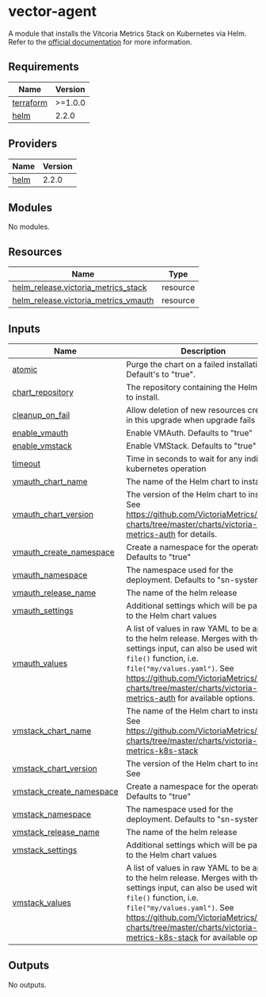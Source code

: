# vector-agent
A module that installs the Vitcoria Metrics Stack on Kubernetes via Helm. Refer to the [official documentation](https://github.com/VictoriaMetrics/helm-charts/tree/master/charts/victoria-metrics-k8s-stack) for more information.

## Requirements

| Name | Version |
|------|---------|
| <a name="requirement_terraform"></a> [terraform](#requirement\_terraform) | >=1.0.0 |
| <a name="requirement_helm"></a> [helm](#requirement\_helm) | 2.2.0 |

## Providers

| Name | Version |
|------|---------|
| <a name="provider_helm"></a> [helm](#provider\_helm) | 2.2.0 |

## Modules

No modules.

## Resources

| Name | Type |
|------|------|
| [helm_release.victoria_metrics_stack](https://registry.terraform.io/providers/hashicorp/helm/2.2.0/docs/resources/release) | resource |
| [helm_release.victoria_metrics_vmauth](https://registry.terraform.io/providers/hashicorp/helm/2.2.0/docs/resources/release) | resource |

## Inputs

| Name | Description | Type | Default | Required |
|------|-------------|------|---------|:--------:|
| <a name="input_atomic"></a> [atomic](#input\_atomic) | Purge the chart on a failed installation. Default's to "true". | `bool` | `true` | no |
| <a name="input_chart_repository"></a> [chart\_repository](#input\_chart\_repository) | The repository containing the Helm chart to install. | `string` | `"https://victoriametrics.github.io/helm-charts/"` | no |
| <a name="input_cleanup_on_fail"></a> [cleanup\_on\_fail](#input\_cleanup\_on\_fail) | Allow deletion of new resources created in this upgrade when upgrade fails | `bool` | `true` | no |
| <a name="input_enable_vmauth"></a> [enable\_vmauth](#input\_enable\_vmauth) | Enable VMAuth. Defaults to "true" | `bool` | `true` | no |
| <a name="input_enable_vmstack"></a> [enable\_vmstack](#input\_enable\_vmstack) | Enable VMStack. Defaults to "true" | `bool` | `true` | no |
| <a name="input_timeout"></a> [timeout](#input\_timeout) | Time in seconds to wait for any individual kubernetes operation | `number` | `300` | no |
| <a name="input_vmauth_chart_name"></a> [vmauth\_chart\_name](#input\_vmauth\_chart\_name) | The name of the Helm chart to install | `string` | `"victoria-metrics-auth"` | no |
| <a name="input_vmauth_chart_version"></a> [vmauth\_chart\_version](#input\_vmauth\_chart\_version) | The version of the Helm chart to install. See https://github.com/VictoriaMetrics/helm-charts/tree/master/charts/victoria-metrics-auth for details. | `string` | `"0.2.31"` | no |
| <a name="input_vmauth_create_namespace"></a> [vmauth\_create\_namespace](#input\_vmauth\_create\_namespace) | Create a namespace for the operator. Defaults to "true" | `bool` | `true` | no |
| <a name="input_vmauth_namespace"></a> [vmauth\_namespace](#input\_vmauth\_namespace) | The namespace used for the deployment. Defaults to "sn-system" | `string` | `"sn-system"` | no |
| <a name="input_vmauth_release_name"></a> [vmauth\_release\_name](#input\_vmauth\_release\_name) | The name of the helm release | `string` | `"vmauth"` | no |
| <a name="input_vmauth_settings"></a> [vmauth\_settings](#input\_vmauth\_settings) | Additional settings which will be passed to the Helm chart values | `map(any)` | `{}` | no |
| <a name="input_vmauth_values"></a> [vmauth\_values](#input\_vmauth\_values) | A list of values in raw YAML to be applied to the helm release. Merges with the settings input, can also be used with the `file()` function, i.e. `file("my/values.yaml")`. See https://github.com/VictoriaMetrics/helm-charts/tree/master/charts/victoria-metrics-auth for available options. | `list` | `[]` | no |
| <a name="input_vmstack_chart_name"></a> [vmstack\_chart\_name](#input\_vmstack\_chart\_name) | The name of the Helm chart to install. See https://github.com/VictoriaMetrics/helm-charts/tree/master/charts/victoria-metrics-k8s-stack | `string` | `"victoria-metrics-k8s-stack"` | no |
| <a name="input_vmstack_chart_version"></a> [vmstack\_chart\_version](#input\_vmstack\_chart\_version) | The version of the Helm chart to install. See | `string` | `"0.4.5"` | no |
| <a name="input_vmstack_create_namespace"></a> [vmstack\_create\_namespace](#input\_vmstack\_create\_namespace) | Create a namespace for the operator. Defaults to "true" | `bool` | `true` | no |
| <a name="input_vmstack_namespace"></a> [vmstack\_namespace](#input\_vmstack\_namespace) | The namespace used for the deployment. Defaults to "sn-system" | `string` | `"sn-system"` | no |
| <a name="input_vmstack_release_name"></a> [vmstack\_release\_name](#input\_vmstack\_release\_name) | The name of the helm release | `string` | `"vmstack"` | no |
| <a name="input_vmstack_settings"></a> [vmstack\_settings](#input\_vmstack\_settings) | Additional settings which will be passed to the Helm chart values | `map(any)` | `{}` | no |
| <a name="input_vmstack_values"></a> [vmstack\_values](#input\_vmstack\_values) | A list of values in raw YAML to be applied to the helm release. Merges with the settings input, can also be used with the `file()` function, i.e. `file("my/values.yaml")`. See https://github.com/VictoriaMetrics/helm-charts/tree/master/charts/victoria-metrics-k8s-stack for available options. | `list` | `[]` | no |

## Outputs

No outputs.

